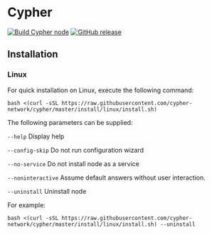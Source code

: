 # Cypher

[![Build Cypher node](https://github.com/cypher-network/cypher/workflows/build%20cypher%20node/badge.svg)](https://github.com/cypher-network/cypher/commits/master/)
[![GitHub release](https://img.shields.io/github/release/cypher-network/cypher.svg)](https://GitHub.com/cypher-network/cypher/releases/)

## Installation

### Linux

For quick installation on Linux, execute the following command:

`bash <(curl -sSL https://raw.githubusercontent.com/cypher-network/cypher/master/install/linux/install.sh)`

The following parameters can be supplied:

`--help`
Display help
  
`--config-skip`
Do not run configuration wizard

`--no-service`
Do not install node as a service

`--noninteractive`
Assume default answers without user interaction.

`--uninstall`
Uninstall node

  
For example:

`bash <(curl -sSL https://raw.githubusercontent.com/cypher-network/cypher/master/install/linux/install.sh) --uninstall`
